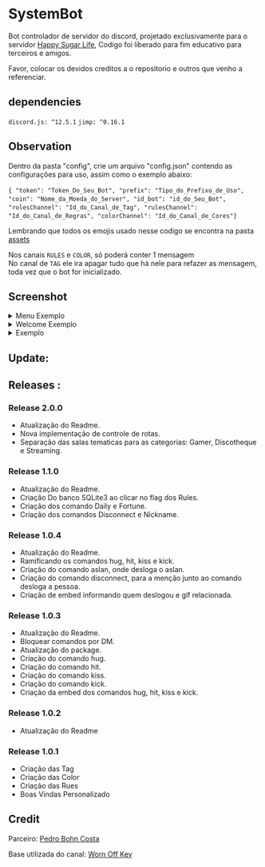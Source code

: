 # SystemBot

Bot controlador de servidor do discord, projetado exclusivamente para o servidor <a href="https://discord.gg/vr2eC6wDFt">Happy Sugar Life</a>, Codigo foi liberado para fim educativo para terceiros e amigos.

Favor, colocar os devidos creditos a o repositorio e outros que venho a referenciar.

## dependencies

`discord.js: ^12.5.1`
`jimp: ^0.16.1`

## Observation

Dentro da pasta "config", crie um arquivo "config.json" contendo as configurações para uso, assim como o exemplo abaixo:<br />

`{ "token": "Token_Do_Seu_Bot", "prefix": "Tipo_do_Prefixo_de_Uso", "coin": "Nome_da_Moeda_do_Server", "id_bot": "id_do_Seu_Bot", "rolesChannel": "Id_do_Canal_de_Tag", "rulesChannel": "Id_do_Canal_de_Regras", "colorChannel": "Id_do_Canal_de_Cores"}`

Lembrando que todos os emojis usado nesse codigo se encontra na pasta <a href="https://github.com/iSherlott/SystemBot/tree/master/assets">assets</a>

Nos canais `RULES` e `COLOR`, só poderá conter 1 mensagem<br />
No canal de `TAG` ele ira apagar tudo que há nele para refazer as mensagem, toda vez que o bot for inicializado.

## Screenshot

<details>
  <summary>Menu Exemplo</summary>
  <img src="https://github.com/iSherlott/SystemBot/blob/main/screenshot/menu.PNG?raw=true">
</details>

<details>
  <summary>Welcome Exemplo</summary>
  <img src="https://github.com/iSherlott/SystemBot/blob/main/screenshot/welcome.PNG?raw=true">
</details>

<details>
  <summary> Exemplo</summary>
  <img src="https://github.com/iSherlott/SystemBot/blob/main/screenshot/color.PNG?raw=true">
</details>

## Update:

## Releases :

### Release 2.0.0

- Atualização do Readme.
- Nova implementação de controle de rotas.
- Separação das salas tematicas para as categorias: Gamer, Discotheque e Streaming.

### Release 1.1.0

- Atualização do Readme.
- Criação Do banco SQLite3 ao clicar no flag dos Rules.
- Criação dos comando Daily e Fortune.
- Criação dos comandos Disconnect e Nickname.

### Release 1.0.4

- Atualização do Readme.
- Ramificando os comandos hug, hit, kiss e kick.
- Criação do comando aslan, onde desloga o aslan.
- Criação do comando disconnect, para a menção junto ao comando desloga a pessoa.
- Criação de embed informando quem deslogou e gif relacionada.

### Release 1.0.3

- Atualização do Readme.
- Bloquear comandos por DM.
- Atualização do package.
- Criação do comando hug.
- Criação do comando hit.
- Criação do comando kiss.
- Criação do comando kick.
- Criação da embed dos comandos hug, hit, kiss e kick.

### Release 1.0.2

- Atualização do Readme

### Release 1.0.1

- Criação das Tag
- Criação das Color
- Criação das Rues
- Boas Vindas Personalizado

## Credit

Parceiro: <a href="https://github.com/TheNewGuy100">Pedro Bohn Costa</a>

Base utilizada do canal: <a href="https://www.youtube.com/channel/UChPrh75CmPP9Ig6jISPnfNA">Worn Off Key</a>
